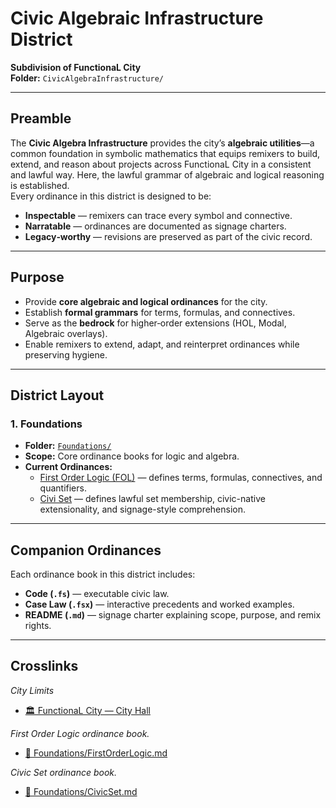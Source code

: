 # Civic Algebraic Infrastructure District

**Subdivision of FunctionaL City**  
**Folder:** `CivicAlgebraInfrastructure/`  

---

## Preamble
The **Civic Algebra Infrastructure** provides the city’s **algebraic utilities**—a common foundation in symbolic mathematics that equips remixers to build, extend, and reason about projects across FunctionaL City in a consistent and lawful way. Here, the lawful grammar of algebraic and logical reasoning is established.  
Every ordinance in this district is designed to be:
- **Inspectable** — remixers can trace every symbol and connective.  
- **Narratable** — ordinances are documented as signage charters.  
- **Legacy‑worthy** — revisions are preserved as part of the civic record.  

---

## Purpose
- Provide **core algebraic and logical ordinances** for the city.  
- Establish **formal grammars** for terms, formulas, and connectives.  
- Serve as the **bedrock** for higher‑order extensions (HOL, Modal, Algebraic overlays).  
- Enable remixers to extend, adapt, and reinterpret ordinances while preserving hygiene.  

---

## District Layout

### 1. Foundations
- **Folder:** [`Foundations/`](Foundations/)  
- **Scope:** Core ordinance books for logic and algebra.  
- **Current Ordinances:**  
  - [First Order Logic (FOL)](Foundations/FirstOrderLogic.md) — defines terms, formulas, connectives, and quantifiers.  
  - [Civi Set](Foundations/CivicSet.md) — defines lawful set membership, civic-native extensionality, and signage-style comprehension.
---

## Companion Ordinances
Each ordinance book in this district includes:
- **Code (`.fs`)** — executable civic law.  
- **Case Law (`.fsx`)** — interactive precedents and worked examples.  
- **README (`.md`)** — signage charter explaining scope, purpose, and remix rights.  

---

## Crosslinks
*City Limits*
- [🏛️ FunctionaL City — City Hall](../README.md)

*First Order Logic ordinance book.*
- [📘 Foundations/FirstOrderLogic.md](Foundations/FirstOrderLogic.md)
  
*Civic Set ordinance book.*
- [📘 Foundations/CivicSet.md](Foundations/CivicSet.md)
